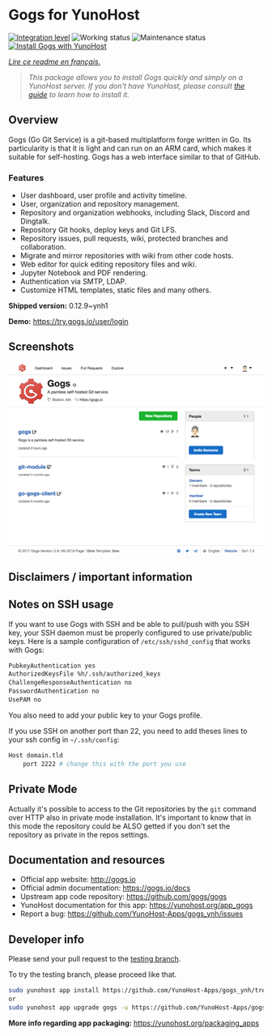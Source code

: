 <!--
N.B.: This README was automatically generated by https://github.com/YunoHost/apps/tree/master/tools/README-generator
It shall NOT be edited by hand.
-->

# Gogs for YunoHost

[![Integration level](https://dash.yunohost.org/integration/gogs.svg)](https://dash.yunohost.org/appci/app/gogs) ![Working status](https://ci-apps.yunohost.org/ci/badges/gogs.status.svg) ![Maintenance status](https://ci-apps.yunohost.org/ci/badges/gogs.maintain.svg)  
[![Install Gogs with YunoHost](https://install-app.yunohost.org/install-with-yunohost.svg)](https://install-app.yunohost.org/?app=gogs)

*[Lire ce readme en français.](./README_fr.md)*

> *This package allows you to install Gogs quickly and simply on a YunoHost server.
If you don't have YunoHost, please consult [the guide](https://yunohost.org/#/install) to learn how to install it.*

## Overview

Gogs (Go Git Service) is a git-based multiplatform forge written in Go. Its particularity is that it is light and can run on an ARM card, which makes it suitable for self-hosting. Gogs has a web interface similar to that of GitHub.

### Features

- User dashboard, user profile and activity timeline.
- User, organization and repository management.
- Repository and organization webhooks, including Slack, Discord and Dingtalk.
- Repository Git hooks, deploy keys and Git LFS.
- Repository issues, pull requests, wiki, protected branches and collaboration.
- Migrate and mirror repositories with wiki from other code hosts.
- Web editor for quick editing repository files and wiki.
- Jupyter Notebook and PDF rendering.
- Authentication via SMTP, LDAP.
- Customize HTML templates, static files and many others.


**Shipped version:** 0.12.9~ynh1

**Demo:** https://try.gogs.io/user/login

## Screenshots

![Screenshot of Gogs](./doc/screenshots/screenshot.png)

## Disclaimers / important information

## Notes on SSH usage

If you want to use Gogs with SSH and be able to pull/push with you SSH key, your SSH daemon must be properly configured to use private/public keys. Here is a sample configuration of `/etc/ssh/sshd_config` that works with Gogs:

```bash
PubkeyAuthentication yes
AuthorizedKeysFile %h/.ssh/authorized_keys
ChallengeResponseAuthentication no
PasswordAuthentication no
UsePAM no
```

You also need to add your public key to your Gogs profile.

If you use SSH on another port than 22, you need to add theses lines to your ssh config in `~/.ssh/config`:

```bash
Host domain.tld
    port 2222 # change this with the port you use
```

## Private Mode

Actually it's possible to access to the Git repositories by the `git` command over HTTP also in private mode installation. It's important to know that in this mode the repository could be ALSO getted if you don't set the repository as private in the repos settings.

## Documentation and resources

* Official app website: <http://gogs.io>
* Official admin documentation: <https://gogs.io/docs>
* Upstream app code repository: <https://github.com/gogs/gogs>
* YunoHost documentation for this app: <https://yunohost.org/app_gogs>
* Report a bug: <https://github.com/YunoHost-Apps/gogs_ynh/issues>

## Developer info

Please send your pull request to the [testing branch](https://github.com/YunoHost-Apps/gogs_ynh/tree/testing).

To try the testing branch, please proceed like that.

``` bash
sudo yunohost app install https://github.com/YunoHost-Apps/gogs_ynh/tree/testing --debug
or
sudo yunohost app upgrade gogs -u https://github.com/YunoHost-Apps/gogs_ynh/tree/testing --debug
```

**More info regarding app packaging:** <https://yunohost.org/packaging_apps>
